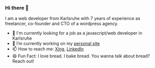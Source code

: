 ### Hi there 👋

I am a web developer from Karlsruhe with 7 years of experience as freelancer, co-founder and CTO of a wordpress agency. 

- 🏢 I'm currently looking for a job as a javascript/web developer in Karlsruhe
- 🌱 I’m currently working on my [personal site](https://bit.ly/jh-website)
- 📫 How to reach me: [Xing](https://bit.ly/jh-xing), [LinkedIn](https://bit.ly/jh-linked-in)
- 😄 Fun Fact: I love bread. I bake bread. You wanna talk about bread? Reach out!

<!--
**joschaholzhaeuer/joschaholzhaeuer** is a ✨ _special_ ✨ repository because its `README.md` (this file) appears on your GitHub profile.

Here are some ideas to get you started:

- 🔭 I’m currently working on ...
- 🌱 I’m currently learning ...
- 👯 I’m looking to collaborate on ...
- 🤔 I’m looking for help with ...
- 💬 Ask me about ...
- 📫 How to reach me: ...
- 😄 Pronouns: ...
- ⚡ Fun fact: ...
-->
